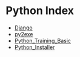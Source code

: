 # Python Index
- [Django](./Django.md)
- [py2exe](./py2exe.md)
- [Python_Training_Basic](./python_training.md)
- [Python_Installer](./python_installer.md)